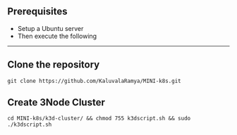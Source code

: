 ## **Prerequisites**
<!-- UL -->
* Setup a Ubuntu server
* Then execute the following
---
## **Clone the repository**
```
git clone https://github.com/KaluvalaRamya/MINI-k8s.git
```
## **Create 3Node Cluster**
```
cd MINI-k8s/k3d-cluster/ && chmod 755 k3dscript.sh && sudo ./k3dscript.sh
```
